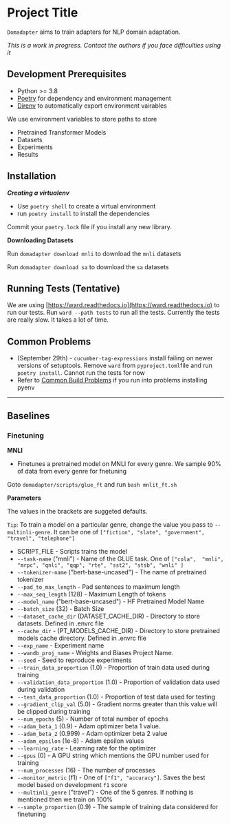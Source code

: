 # Project Title

`Domadapter` aims to train adapters for NLP domain adaptation. 

*This is a work in progress. Contact the authors if you face difficulties using it*


## Development Prerequisites 
- Python >= 3.8
- [Poetry](https://python-poetry.org/) for dependency and environment management 
- [Direnv](https://direnv.net/) to automatically export environment vairables


We use environment variables to store paths to store 
- Pretrained Transformer Models 
- Datasets 
- Experiments 
- Results  

## Installation
**_Creating a virtualenv_**

- Use ``poetry shell`` to create a virtual environment 
- run ``poetry install`` to install the dependencies

Commit your `poetry.lock` file if you install any new library.

**Downloading Datasets**

Run ``domadapter download mnli`` to download the `mnli` datasets 

Run ``domadapter download sa`` to download the `sa` datasets 

## Running Tests (Tentative)

We are using [https://ward.readthedocs.io](https://ward.readthedocs.io) to run our tests.
Run ``ward --path tests`` to run all the tests. Currently the tests are really slow. 
It takes a lot of time. 


## Common Problems 
- (September 29th) - `cucumber-tag-expressions` install failing on newer versions of setuptools. 
Remove `ward` from `pyproject.toml`file and run `poetry install`. Cannot run the tests for now
- Refer to [Common Build Problems](https://github.com/pyenv/pyenv/wiki/Common-build-problems) if you
run into problems installing pyenv 

---

## Baselines 

### Finetuning 
**MNLI**

- Finetunes a pretrained model on MNLI for every genre. We sample 90% of data from every genre for fnetuning 

Goto `domadapter/scripts/glue_ft` and run `bash mnlit_ft.sh`

**Parameters**

The values in the brackets are suggeted defaults.
 
`Tip`: To train a model on a particular genre, change the value you pass to `--multinli-genre`.
It can be one of `["fiction", "slate", "government", "travel", "telephone"]`

- SCRIPT_FILE - Scripts trains the model 
- `--task-name` ("mnli") - Name of the GLUE task. One of `["cola", 
"mnli", "mrpc", "qnli", "qqp", "rte", "sst2", "stsb", "wnli" ]` 
- `--tokenizer-name` ("bert-base-uncased") - The name of pretrained tokenizer 
- `--pad_to_max_length` - Pad sentences to maximum length
- `--max_seq_length` (128) - Maximum Length of tokens 
- `--model_name` ("bert-base-uncased") - HF Pretrained Model Name 
- `--batch_size`  (32) - Batch Size 
- `--dataset_cache_dir` (DATASET_CACHE_DIR) - Directory to store datasets. Defined in .envrc file
- `--cache_dir` - (PT_MODELS_CACHE_DIR) - Directory to store pretrained models cache directory. Defined in .envrc file 
- `--exp_name` - Experiment name 
- `--wandb_proj_name`  - Weights and Biases Project Name. 
- `--seed` - Seed to reproduce experiments 
- `--train_data_proportion` (1.0) - Proportion of train data used during training 
- `--validation_data_proportion` (1.0) - Proportion of validation data used during validation 
- `--test_data_proportion` (1.0) - Proportion of test data used for testing
- `--gradient_clip_val` (5.0) - Gradient norms greater than this value will be clipped during training 
- `--num_epochs` (5) - Number of total number of epochs
- `--adam_beta_1` (0.9) - Adam optimizer beta 1 value.  
- `--adam_beta_2` (0.999) - Adam optimizer beta 2 value 
- `--adam_epsilon` (1e-8) - Adam epsilon values
- `--learning_rate` - Learning rate for the optimizer 
- `--gpus` (0) - A GPU string which mentions the GPU number used for training
- `--num_processes` (16) - The number of processes 
- `--monitor_metric` (f1) - One of `["f1", "accuracy"]`. Saves the best model based on development `f1` 
score
- `--multinli_genre` ("travel") - One of the 5 genres. If nothing is mentioned then we train on 100%
- `--sample_proportion` (0.9) - The sample of training data considered for finetuning       
 

















